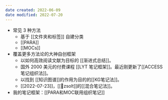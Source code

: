 ```yaml
---
date created: 2022-06-09
date modified: 2022-07-20
---
```

- 常见 3 种方法
	- 基于 [[文件夹和标签]] 自建分类
	- [[PARA]]
	- [[MOCs]]
- 覆盖更多方法论的大神自创框架
	- 以如何高效阅读文献为目标的 [[渐进式总结]]。
	- 国外 2000 美元的付费课程 [[LYT 笔记框架]]。最近刚更新了[[ACCESS 笔记组织法]]。
	- 以找到 [[知识图谱]]的作用为目的的[[KG笔记法]]。
	- [[2022-07-23]]，[[🧑zsolt]]的[[混合笔记法]]。
- 我的笔记框架：[[PARA和MOC联用组织笔记]]

